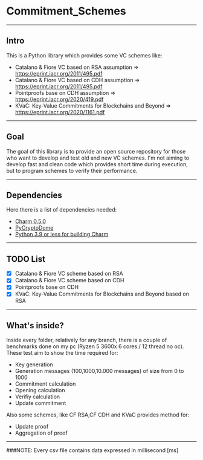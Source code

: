 # Commitment_Schemes
***
## Intro
This is a Python library which provides some VC schemes like:
- Catalano & Fiore VC based on RSA assumption => https://eprint.iacr.org/2011/495.pdf
- Catalano & Fiore VC based on CDH assumption => https://eprint.iacr.org/2011/495.pdf
- Pointproofs base on CDH assumption          => https://eprint.iacr.org/2020/419.pdf
- KVaC: Key-Value Commitments for Blockchains and Beyond => https://eprint.iacr.org/2020/1161.pdf

---
## Goal
The goal of this library is to provide an open source repository for those who want to develop and test old and new VC schemes. I'm not aiming to develop fast and clean code which provides short time during execution,
but to program schemes to verify their performance.

---
## Dependencies
Here there is a list of dependencies needed:
+ [Charm 0.5.0](https://github.com/JHUISI/charm)
+ [PyCryptoDome](https://www.pycryptodome.org/)
+ [Python 3.9 or less for building Charm](https://github.com/deadsnakes)

---
## TODO List
- [x] Catalano & Fiore VC scheme based on RSA
- [x] Catalano & Fiore VC scheme based on CDH
- [x] Pointproofs base on CDH
- [x]  KVaC: Key-Value Commitments for Blockchains and Beyond based on RSA

---
## What's inside?
Inside every folder, relatively for any branch, there is a couple of benchmarks done on my pc (Ryzen 5 3600x 6 cores / 12 thread no oc). These test aim to show the time required for:
+ Key generation
+ Generation messages (100,1000,10.000 messages) of size from 0 to 1000
+ Commitment calculation
+ Opening calculation
+ Verifiy calculation
+ Update commitment

Also some schemes, like CF RSA,CF CDH and KVaC provides method for:
+ Update proof
+ Aggregation of proof
---
###NOTE:
Every csv file contains data expressed in millisecond [ms]

